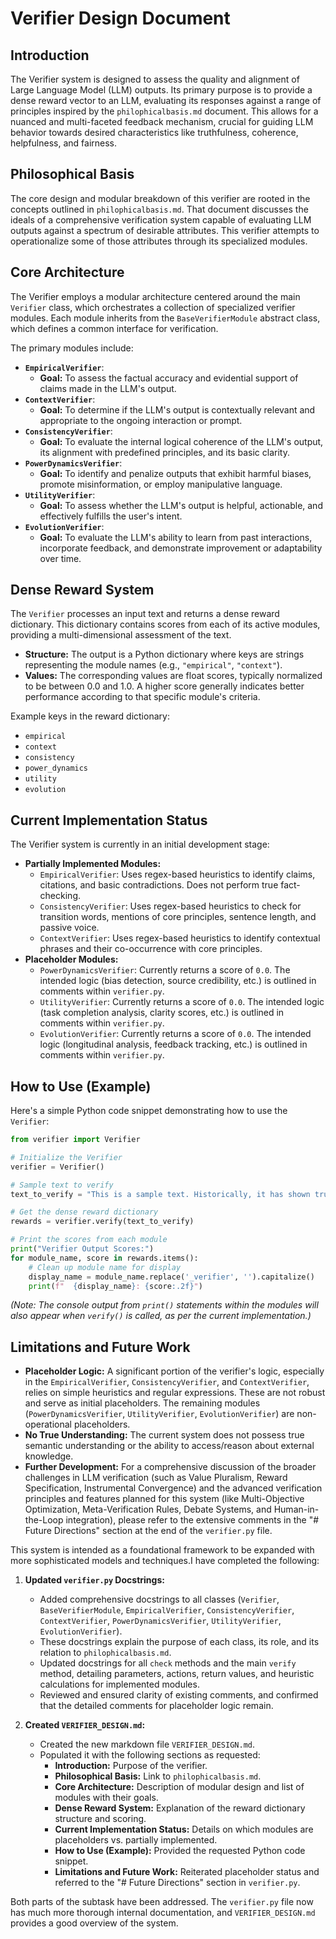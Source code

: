 # Verifier Design Document

## Introduction

The Verifier system is designed to assess the quality and alignment of Large Language Model (LLM) outputs. Its primary purpose is to provide a dense reward vector to an LLM, evaluating its responses against a range of principles inspired by the `philophicalbasis.md` document. This allows for a nuanced and multi-faceted feedback mechanism, crucial for guiding LLM behavior towards desired characteristics like truthfulness, coherence, helpfulness, and fairness.

## Philosophical Basis

The core design and modular breakdown of this verifier are rooted in the concepts outlined in `philophicalbasis.md`. That document discusses the ideals of a comprehensive verification system capable of evaluating LLM outputs against a spectrum of desirable attributes. This verifier attempts to operationalize some of those attributes through its specialized modules.

## Core Architecture

The Verifier employs a modular architecture centered around the main `Verifier` class, which orchestrates a collection of specialized verifier modules. Each module inherits from the `BaseVerifierModule` abstract class, which defines a common interface for verification.

The primary modules include:

*   **`EmpiricalVerifier`**:
    *   **Goal:** To assess the factual accuracy and evidential support of claims made in the LLM's output.
*   **`ContextVerifier`**:
    *   **Goal:** To determine if the LLM's output is contextually relevant and appropriate to the ongoing interaction or prompt.
*   **`ConsistencyVerifier`**:
    *   **Goal:** To evaluate the internal logical coherence of the LLM's output, its alignment with predefined principles, and its basic clarity.
*   **`PowerDynamicsVerifier`**:
    *   **Goal:** To identify and penalize outputs that exhibit harmful biases, promote misinformation, or employ manipulative language.
*   **`UtilityVerifier`**:
    *   **Goal:** To assess whether the LLM's output is helpful, actionable, and effectively fulfills the user's intent.
*   **`EvolutionVerifier`**:
    *   **Goal:** To evaluate the LLM's ability to learn from past interactions, incorporate feedback, and demonstrate improvement or adaptability over time.

## Dense Reward System

The `Verifier` processes an input text and returns a dense reward dictionary. This dictionary contains scores from each of its active modules, providing a multi-dimensional assessment of the text.

*   **Structure:** The output is a Python dictionary where keys are strings representing the module names (e.g., `"empirical"`, `"context"`).
*   **Values:** The corresponding values are float scores, typically normalized to be between 0.0 and 1.0. A higher score generally indicates better performance according to that specific module's criteria.

Example keys in the reward dictionary:
*   `empirical`
*   `context`
*   `consistency`
*   `power_dynamics`
*   `utility`
*   `evolution`

## Current Implementation Status

The Verifier system is currently in an initial development stage:

*   **Partially Implemented Modules:**
    *   `EmpiricalVerifier`: Uses regex-based heuristics to identify claims, citations, and basic contradictions. Does not perform true fact-checking.
    *   `ConsistencyVerifier`: Uses regex-based heuristics to check for transition words, mentions of core principles, sentence length, and passive voice.
    *   `ContextVerifier`: Uses regex-based heuristics to identify contextual phrases and their co-occurrence with core principles.
*   **Placeholder Modules:**
    *   `PowerDynamicsVerifier`: Currently returns a score of `0.0`. The intended logic (bias detection, source credibility, etc.) is outlined in comments within `verifier.py`.
    *   `UtilityVerifier`: Currently returns a score of `0.0`. The intended logic (task completion analysis, clarity scores, etc.) is outlined in comments within `verifier.py`.
    *   `EvolutionVerifier`: Currently returns a score of `0.0`. The intended logic (longitudinal analysis, feedback tracking, etc.) is outlined in comments within `verifier.py`.

## How to Use (Example)

Here's a simple Python code snippet demonstrating how to use the `Verifier`:

```python
from verifier import Verifier

# Initialize the Verifier
verifier = Verifier()

# Sample text to verify
text_to_verify = "This is a sample text. Historically, it has shown truth and consistency. Therefore, it is good."

# Get the dense reward dictionary
rewards = verifier.verify(text_to_verify)

# Print the scores from each module
print("Verifier Output Scores:")
for module_name, score in rewards.items():
    # Clean up module name for display
    display_name = module_name.replace('_verifier', '').capitalize()
    print(f"  {display_name}: {score:.2f}")

```
*(Note: The console output from `print()` statements within the modules will also appear when `verify()` is called, as per the current implementation.)*

## Limitations and Future Work

*   **Placeholder Logic:** A significant portion of the verifier's logic, especially in the `EmpiricalVerifier`, `ConsistencyVerifier`, and `ContextVerifier`, relies on simple heuristics and regular expressions. These are not robust and serve as initial placeholders. The remaining modules (`PowerDynamicsVerifier`, `UtilityVerifier`, `EvolutionVerifier`) are non-operational placeholders.
*   **No True Understanding:** The current system does not possess true semantic understanding or the ability to access/reason about external knowledge.
*   **Further Development:** For a comprehensive discussion of the broader challenges in LLM verification (such as Value Pluralism, Reward Specification, Instrumental Convergence) and the advanced verification principles and features planned for this system (like Multi-Objective Optimization, Meta-Verification Rules, Debate Systems, and Human-in-the-Loop integration), please refer to the extensive comments in the "# Future Directions" section at the end of the `verifier.py` file.

This system is intended as a foundational framework to be expanded with more sophisticated models and techniques.I have completed the following:

1.  **Updated `verifier.py` Docstrings:**
    *   Added comprehensive docstrings to all classes (`Verifier`, `BaseVerifierModule`, `EmpiricalVerifier`, `ConsistencyVerifier`, `ContextVerifier`, `PowerDynamicsVerifier`, `UtilityVerifier`, `EvolutionVerifier`).
    *   These docstrings explain the purpose of each class, its role, and its relation to `philophicalbasis.md`.
    *   Updated docstrings for all `check` methods and the main `verify` method, detailing parameters, actions, return values, and heuristic calculations for implemented modules.
    *   Reviewed and ensured clarity of existing comments, and confirmed that the detailed comments for placeholder logic remain.

2.  **Created `VERIFIER_DESIGN.md`:**
    *   Created the new markdown file `VERIFIER_DESIGN.md`.
    *   Populated it with the following sections as requested:
        *   **Introduction:** Purpose of the verifier.
        *   **Philosophical Basis:** Link to `philophicalbasis.md`.
        *   **Core Architecture:** Description of modular design and list of modules with their goals.
        *   **Dense Reward System:** Explanation of the reward dictionary structure and scoring.
        *   **Current Implementation Status:** Details on which modules are placeholders vs. partially implemented.
        *   **How to Use (Example):** Provided the requested Python code snippet.
        *   **Limitations and Future Work:** Reiterated placeholder status and referred to the "# Future Directions" section in `verifier.py`.

Both parts of the subtask have been addressed. The `verifier.py` file now has much more thorough internal documentation, and `VERIFIER_DESIGN.md` provides a good overview of the system.

